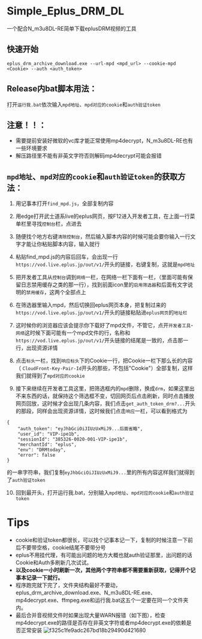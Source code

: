 # Simple_Eplus_DRM_DL
一个配合N_m3u8DL-RE简单下载eplusDRM视频的工具
## 快速开始
```
eplus_drm_archive_download.exe --url-mpd <mpd_url> --cookie-mpd <Cookie> --auth <auth_token>
```
## Release内bat脚本用法：
打开`运行我.bat`依次输入`mpd地址`、`mpd对应的cookie`和`auth验证token`
## 注意！！：
* 需要提前安装好微软的vc库才能正常使用mp4decrypt，N_m3u8DL-RE也有一些环境要求
* 解压路径里不能有非英文字符否则解码mp4decrypt可能会报错

## `mpd地址`、`mpd对应的cookie`和`auth验证token`的获取方法：
1. 用记事本打开`find_mpd.js`，全部复制内容
2. 用edge打开武士道系live的eplus网页，按F12进入开发者工具，在上面一行菜单栏里寻找`控制台`栏，点进去
3. 随便找个地方右键`清除控制台`，然后输入脚本内容的时候可能会要你输入一行文字才能让你粘贴脚本内容，输入就行
4. 粘贴find_mpd.js的内容后回车，会出现一行`https://vod.live.eplus.jp/out/v1/`开头的链接，右键复制，这就是`mpd地址`

5. 把开发者工具从`控制台`调到`网络`一栏，在网络一栏下面有一栏，（里面可能有保留日志禁用缓存之类的那一行），找到前面icon里的`启用筛选器`和后面有文字说明的`禁用缓存`，这两个全部点上
6. 在筛选器里输入mpd，然后切换回eplus网页本身，把复制过来的`https://vod.live.eplus.jp/out/v1/`开头的链接粘贴进`eplus网页`的`地址栏`
7. 这时候你的浏览器应该会提示你下载好了mpd文件，不管它，点开`开发者工具`-`网络`这时候下面可能有一个mpd文件的行，名称和`https://vod.live.eplus.jp/out/v1/`开头链接的结尾是一致的，点击那一行，出现资源详情
8. 点击`标头`一栏，找到`响应标头`下的Cookie一行，把Cookie一栏下那么长的内容（
`CloudFront-Key-Pair-Id`开头的那些，不包括"Cookie"）全部复制，这样我们就得到了`mpd对应的cookie`

9. 接下来继续在开发者工具这里，把筛选框内的`mpd`删除，换成`drm`，如果这里出不来东西的话，就保持这个筛选框不变，切回网页后点击刷新，同时点击播放网页回放，这时候才会出现几条内容，我们点击`get_auth_token_drm?...`开头的那段，同样会出现资源详情，这时候我们点击`响应`一栏，可以看到格式为
```
{
    "auth_token": "eyJhbGciOiJIUzUxMiJ9...后面省略",
    "user_id": "VIP-ipe1b",
    "sessionId": "385326-0020-001-VIP-ipe1b",
    "merchantId": "eplus",
    "env": "DRMtoday",
    "error": false
}
```
的一串字符串，我们复制`eyJhbGciOiJIUzUxMiJ9...`里的所有内容这样我们就得到了`auth验证token`

10. 回到最开头，打开运行我.bat，分别输入`mpd地址`、`mpd对应的cookie`和`auth验证token`
# Tips
* cookie和验证token都很长，可以找个记事本记一下，复制的时候注意一下前后不要带空格，cookie结尾不要带分号
* eplus不用挂代理，有可能出问题的地方大概也就auth验证那里，出问题的话Cookie和Auth多刷新几次试试。
* **以及cookie一小时刷新一次，其他两个字符串都不需要重新获取，记得开个记事本记录一下就行。**
* 程序跑完就下完了，文件夹结构最好不要动，eplus_drm_archive_download.exe、N_m3u8DL-RE.exe、mp4decrypt.exe、ffmpeg.exe和运行我.bat这五个一定要在同一个文件夹内。
* 最后合并音视频文件时如果出现大量WARN报错（如下图），检查mp4decrypt.exe的路径是否存在非英文字符或者mp4decrypt.exe的依赖是否正常安装
![f325c1fe9adc267bd18b29490d421680](https://github.com/AlanWanco/Simple_Eplus_DRM_DL/assets/45628961/2d161d6c-d187-41c6-ad7e-606642dfa242)

